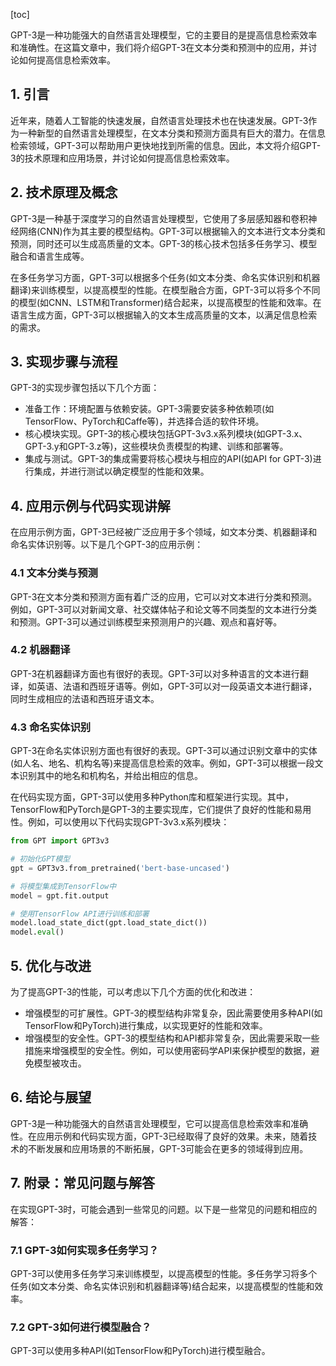
[toc]                    
                
                
GPT-3是一种功能强大的自然语言处理模型，它的主要目的是提高信息检索效率和准确性。在这篇文章中，我们将介绍GPT-3在文本分类和预测中的应用，并讨论如何提高信息检索效率。

## 1. 引言

近年来，随着人工智能的快速发展，自然语言处理技术也在快速发展。GPT-3作为一种新型的自然语言处理模型，在文本分类和预测方面具有巨大的潜力。在信息检索领域，GPT-3可以帮助用户更快地找到所需的信息。因此，本文将介绍GPT-3的技术原理和应用场景，并讨论如何提高信息检索效率。

## 2. 技术原理及概念

GPT-3是一种基于深度学习的自然语言处理模型，它使用了多层感知器和卷积神经网络(CNN)作为其主要的模型结构。GPT-3可以根据输入的文本进行文本分类和预测，同时还可以生成高质量的文本。GPT-3的核心技术包括多任务学习、模型融合和语言生成等。

在多任务学习方面，GPT-3可以根据多个任务(如文本分类、命名实体识别和机器翻译)来训练模型，以提高模型的性能。在模型融合方面，GPT-3可以将多个不同的模型(如CNN、LSTM和Transformer)结合起来，以提高模型的性能和效率。在语言生成方面，GPT-3可以根据输入的文本生成高质量的文本，以满足信息检索的需求。

## 3. 实现步骤与流程

GPT-3的实现步骤包括以下几个方面：

- 准备工作：环境配置与依赖安装。GPT-3需要安装多种依赖项(如TensorFlow、PyTorch和Caffe等)，并选择合适的软件环境。
- 核心模块实现。GPT-3的核心模块包括GPT-3v3.x系列模块(如GPT-3.x、GPT-3.y和GPT-3.z等)，这些模块负责模型的构建、训练和部署等。
- 集成与测试。GPT-3的集成需要将核心模块与相应的API(如API for GPT-3)进行集成，并进行测试以确定模型的性能和效果。

## 4. 应用示例与代码实现讲解

在应用示例方面，GPT-3已经被广泛应用于多个领域，如文本分类、机器翻译和命名实体识别等。以下是几个GPT-3的应用示例：

### 4.1 文本分类与预测

GPT-3在文本分类和预测方面有着广泛的应用，它可以对文本进行分类和预测。例如，GPT-3可以对新闻文章、社交媒体帖子和论文等不同类型的文本进行分类和预测。GPT-3可以通过训练模型来预测用户的兴趣、观点和喜好等。

### 4.2 机器翻译

GPT-3在机器翻译方面也有很好的表现。GPT-3可以对多种语言的文本进行翻译，如英语、法语和西班牙语等。例如，GPT-3可以对一段英语文本进行翻译，同时生成相应的法语和西班牙语文本。

### 4.3 命名实体识别

GPT-3在命名实体识别方面也有很好的表现。GPT-3可以通过识别文章中的实体(如人名、地名、机构名等)来提高信息检索的效率。例如，GPT-3可以根据一段文本识别其中的地名和机构名，并给出相应的信息。

在代码实现方面，GPT-3可以使用多种Python库和框架进行实现。其中，TensorFlow和PyTorch是GPT-3的主要实现库，它们提供了良好的性能和易用性。例如，可以使用以下代码实现GPT-3v3.x系列模块：

```python
from GPT import GPT3v3

# 初始化GPT模型
gpt = GPT3v3.from_pretrained('bert-base-uncased')

# 将模型集成到TensorFlow中
model = gpt.fit.output

# 使用TensorFlow API进行训练和部署
model.load_state_dict(gpt.load_state_dict())
model.eval()
```

## 5. 优化与改进

为了提高GPT-3的性能，可以考虑以下几个方面的优化和改进：

- 增强模型的可扩展性。GPT-3的模型结构非常复杂，因此需要使用多种API(如TensorFlow和PyTorch)进行集成，以实现更好的性能和效率。
- 增强模型的安全性。GPT-3的模型结构和API都非常复杂，因此需要采取一些措施来增强模型的安全性。例如，可以使用密码学API来保护模型的数据，避免模型被攻击。

## 6. 结论与展望

GPT-3是一种功能强大的自然语言处理模型，它可以提高信息检索效率和准确性。在应用示例和代码实现方面，GPT-3已经取得了良好的效果。未来，随着技术的不断发展和应用场景的不断拓展，GPT-3可能会在更多的领域得到应用。

## 7. 附录：常见问题与解答

在实现GPT-3时，可能会遇到一些常见的问题。以下是一些常见的问题和相应的解答：

### 7.1 GPT-3如何实现多任务学习？

GPT-3可以使用多任务学习来训练模型，以提高模型的性能。多任务学习将多个任务(如文本分类、命名实体识别和机器翻译等)结合起来，以提高模型的性能和效率。

### 7.2 GPT-3如何进行模型融合？

GPT-3可以使用多种API(如TensorFlow和PyTorch)进行模型融合。

